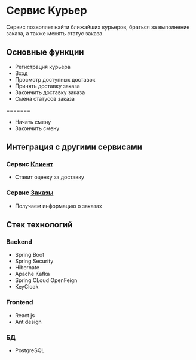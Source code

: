 # Сервис Курьер

Сервис позволяет найти ближайших курьеров, браться за выполнение заказа, а также менять статус заказа.

## Основные функции

* Регистрация курьера
* Вход
* Просмотр доступных доставок
* Принять доставку заказа
* Закончить доставку заказа
* Смена статусов заказа

=======
* Начать смену 
* Закончить смену

## Интеграция с другими сервисами

### Сервис [Клиент](https://github.com/qGamerw/customer-service)

* Ставит оценку за доставку

### Сервис [Заказы](https://github.com/qGamerw/order-service)

* Получаем информацию о заказах

## Стек технологий

### Backend

* Spring Boot
* Spring Security
* Hibernate
* Apache Kafka
* Spring CLoud OpenFeign
* KeyCloak

### Frontend

* React js
* Ant design

### БД

* PostgreSQL
